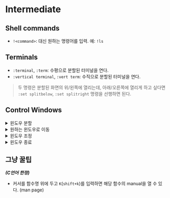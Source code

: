 # Intermediate

## Shell commands
- `!<command>`: <command> 대신 원하는 명령어를 입력. 예: `!ls`

## Terminals
- `:terminal`, `:term`: 수평으로 분할된 터미널을 연다.
- `:vertical terminal`, `:vert term`: 수직으로 분할된 터미널을 연다.

> 두 명령은 분할된 화면의 위/왼쪽에 열리는데, 아래/오른쪽에 열리게 하고 싶다면 `:set splitbelow`, `:set splitright` 명령을 선행하면 된다.

## Control Windows
<details>
<summary>윈도우 분할</summary>
<div markdown="1">

- `:sp`, `:split`, `Ctrl+w+s`: split horizontally
- `:vs`, `:vertical split`, `Ctrl+w+v`: split vertically

</div>
</details>

<details>
<summary>원하는 윈도우로 이동</summary>
<div markdown="1">

- `Ctrl+w+w`: 다음 윈도우로 이동.
- `Ctrl+w+h`: 왼쪽 윈도우로 이동.
- `Ctrl+w+j`: 아래쪽 윈도우로 이동.
- `Ctrl+w+k`: 위쪽 윈도우로 이동.
- `Ctrl+w+l`: 오른쪽 윈도우로 이동.

</div>
</details>

<details>
<summary>윈도우 조정</summary>
<div markdown="1">

- `Ctrl+w+x`: 현재 윈도우와 가장 최근에 사용한 윈도우의 위치를 바꿈.
- `Ctrl+w+=`: 모든 윈도우의 크기를 균등하게 함.
- `Ctrl+w+(n)<`: 현재 윈도우의 크기를 오른쪽으로 n만큼 확대.
- `Ctrl+w+(n)>`: 현재 윈도우의 크기를 오른쪽으로 n만큼 축소.
- `Ctrl+w+_`: 현재 윈도우를 수평으로 최대화.
- `Ctrl+w+|`: 현재 윈도우를 수직으로 최대화.

</div>
</details>

<details>
<summary>윈도우 종료</summary>
<div markdown="1">

- `:q`, `Ctrl+w+q`: 현재 윈도우 종료.
- `:w`:  현재 윈도우에 열린 파일의 데이터 저장.

>`:wq`는 파일을 저장하고 윈도우를 종료한다.

>`:qa`, `:wa`는 버퍼에 담긴 모든 파일에 명령을 수행한다. `:wqa`로 응용 가능.

</div>
</details>

## 그냥 꿀팁
***(C언어 한정)***
- 커서를 함수명 위에 두고 `K`(`shift+k`)를 입력하면 해당 함수의 manual을 열 수 있다. (man page)
